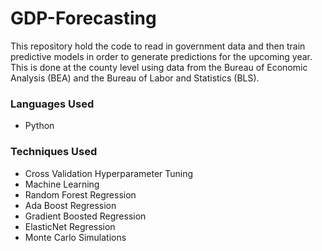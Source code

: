 # GDP-Forecasting

This repository hold the code to read in government data and then train predictive models in order to generate predictions for the upcoming year. This is done at the county level using data from the Bureau of Economic Analysis (BEA) and the Bureau of Labor and Statistics (BLS).

### Languages Used
- Python

### Techniques Used
- Cross Validation Hyperparameter Tuning
- Machine Learning
-   Random Forest Regression
-   Ada Boost Regression
-   Gradient Boosted Regression
-   ElasticNet Regression
- Monte Carlo Simulations
